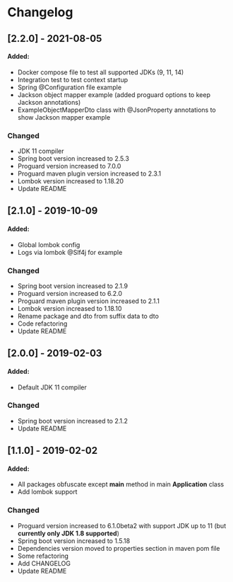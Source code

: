 # Changelog

## [2.2.0] - 2021-08-05
#### Added:
  - Docker compose file to test all supported JDKs (9, 11, 14)
  - Integration test to test context startup
  - Spring @Configuration file example
  - Jackson object mapper example (added proguard options to keep Jackson annotations)
  - ExampleObjectMapperDto class with @JsonProperty annotations to show Jackson mapper example

### Changed
  - JDK 11 compiler
  - Spring boot version increased to 2.5.3
  - Proguard version increased to 7.0.0
  - Proguard maven plugin version increased to 2.3.1
  - Lombok version increased to 1.18.20
  - Update README


## [2.1.0] - 2019-10-09
#### Added:
  - Global lombok config
  - Logs via lombok @Slf4j for example

### Changed
  - Spring boot version increased to 2.1.9
  - Proguard version increased to 6.2.0
  - Proguard maven plugin version increased to 2.1.1
  - Lombok version increased to 1.18.10
  - Rename package and dto from suffix data to dto
  - Code refactoring
  - Update README


## [2.0.0] - 2019-02-03
#### Added:
  - Default JDK 11 compiler

### Changed
  - Spring boot version increased to 2.1.2
  - Update README


## [1.1.0] - 2019-02-02
#### Added:
  - All packages obfuscate except **main** method in main **Application** class
  - Add lombok support

### Changed
  - Proguard version increased to 6.1.0beta2 with support JDK up to 11 (but **currently only JDK 1.8 supported**)
  - Spring boot version increased to 1.5.18
  - Dependencies version moved to properties section in maven pom file
  - Some refactoring
  - Add CHANGELOG
  - Update README
